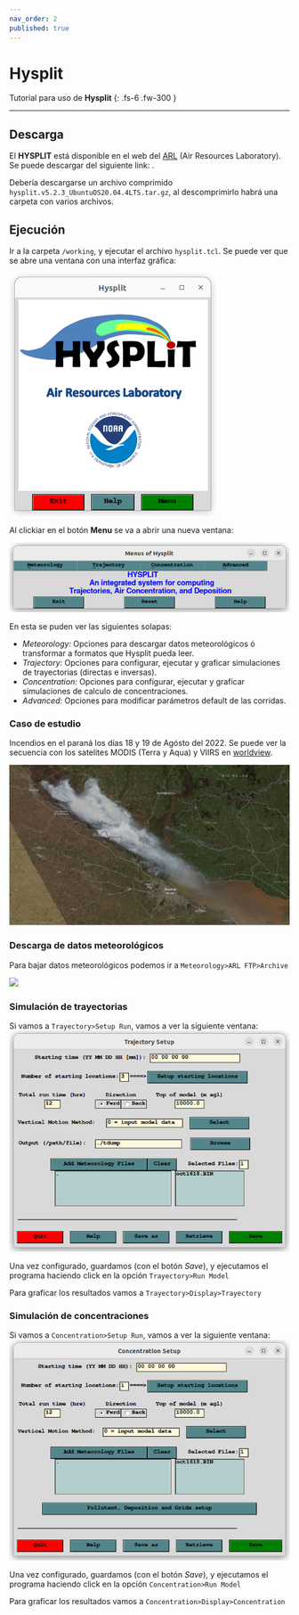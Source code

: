 ```yaml
---
nav_order: 2
published: true
---
```


# Hysplit

Tutorial para uso de **Hysplit**
{: .fs-6 .fw-300 }

<!-- ## Resumen
En esta sección estan los pasos rápidos para la ejecución del **SCREEN3**:

1. Descargar ejecutable ``SCREEN3.exe`` y código fuente: [``screen3.zip``](https://gaftp.epa.gov/Air/aqmg/SCRAM/models/screening/screen3/screen3.zip).
2. Ejecutar ``SCREEN3.exe`` haciendo doble click sobre este.
3. Ingresar los datos que pide el programa. Los resultados se guardarán en el archivo ``SCREEN.OUT``.

En la siguientes secciones, se encuentran todos los pasos en detalle.
-->
---


## Descarga

El **HYSPLIT** está disponible en el web del [ARL]() (Air Resources Laboratory). Se puede descargar del siguiente link: [](https://www.ready.noaa.gov/data/web/models/hysplit4/linux/hysplit.v5.2.3_UbuntuOS20.04.4LTS.tar.gz).

Debería descargarse un archivo comprimido ``hysplit.v5.2.3_UbuntuOS20.04.4LTS.tar.gz``, al descomprimirlo habrá una carpeta con varios archivos. 

## Ejecución

Ir a la carpeta ``/working``, y ejecutar el archivo ``hysplit.tcl``. Se puede ver que se abre una ventana con una interfaz gráfica:

![](./imgs/hysplit/main.png)

Al clickiar en el botón **Menu** se va a abrir una nueva ventana:

![](./imgs/hysplit/menu.png)

En esta se puden ver las siguientes solapas:
+ *Meteorology:* Opciones para descargar datos meteorológicos ó transformar a formatos que Hysplit pueda leer.
+ *Trajectory:* Opciones para configurar, ejecutar y graficar simulaciones de trayectorias (directas e inversas).
+ *Concentration:* Opciones para configurar, ejecutar y graficar simulaciones de calculo de concentraciones.
+ *Advanced:* Opciones para modificar parámetros default de las corridas.


### Caso de estudio

Incendios en el paraná los días 18 y 19 de Agósto del 2022. Se puede ver la secuencia con los satelites MODIS (Terra y Aqua) y VIIRS en [worldview](https://worldview.earthdata.nasa.gov/).

![](./imgs/hysplit/satelite-incendios-delta-agosto2022-696x398.png)


### Descarga de datos meteorológicos

Para bajar datos meteorológicos podemos ir a ``Meteorology>ARL FTP>Archive``

![](./imgs/hysplit/arlFtpArchive.png)



### Simulación de trayectorias

Si vamos a ``Trayectory>Setup Run``, vamos a ver la siguiente ventana:
![](./imgs/hysplit/trajSetup.png)

Una vez configurado, guardamos (con el botón *Save*), y ejecutamos el programa haciendo click en la opción ``Trayectory>Run Model``

Para graficar los resultados vamos a ``Trayectory>Display>Trayectory``

### Simulación de concentraciones


Si vamos a ``Concentration>Setup Run``, vamos a ver la siguiente ventana:
![](./imgs/hysplit/concSetup.png)

Una vez configurado, guardamos (con el botón *Save*), y ejecutamos el programa haciendo click en la opción ``Concentration>Run Model``


Para graficar los resultados vamos a ``Concentration>Display>Concentration``



